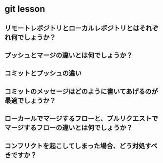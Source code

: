 # git lesson 

## リモートレポジトリとローカルレポジトリとはそれぞれ何でしょうか？

## プッシュとマージの違いとは何でしょうか？

## コミットとプッシュの違い

## コミットのメッセージはどのように書いてあげるのが最適でしょうか？

## ローカールでマージするフローと、プルリクエストでマージするフローの違いとは何でしょうか？

## コンフリクトを起こしてしまった場合、どう対処すべきですか？
